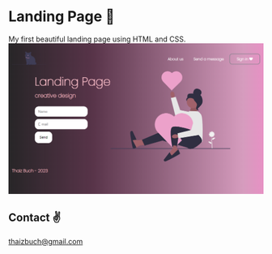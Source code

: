 # Landing Page 💜


My first beautiful landing page using HTML and CSS.
![preview](./preview.png)

## Contact ✌
thaizbuch@gmail.com 
